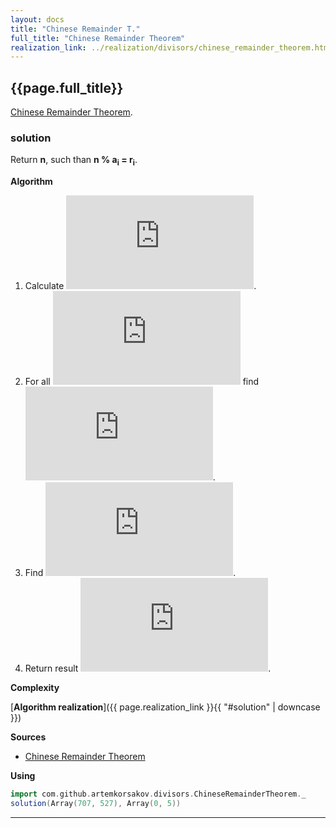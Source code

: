 ```yaml
---
layout: docs
title: "Chinese Remainder T."
full_title: "Chinese Remainder Theorem"
realization_link: ../realization/divisors/chinese_remainder_theorem.html
---
```


## {{page.full_title}}

[Chinese Remainder Theorem](https://en.wikipedia.org/wiki/Chinese_remainder_theorem).

### solution
Return **n**, such than **n % a<sub>i</sub> = r<sub>i</sub>**.

**Algorithm**
1. Calculate ![formula](http://latex.codecogs.com/svg.latex?M=%7B%5Cdisplaystyle%20%5Cprod%20_%7B%7Bi=1%7D%7D%5E%7Bn%7Da_%7Bi%7D%7D).
2. For all ![f](http://latex.codecogs.com/svg.latex?i%5Cin%20%5C%7B1,2,%5Cdots%20,n%5C%7D) 
find ![f](http://latex.codecogs.com/svg.latex?M_%7Bi%7D=%7B%5Cfrac%20%20M%7Ba_%7Bi%7D%7D%7D).
3. Find ![f](http://latex.codecogs.com/svg.latex?M_%7Bi%7D%5E%7B%7B-1%7D%7D=%7B%5Cfrac%20%201%7BM_%7Bi%7D%7D%7D%7B%5Cbmod%20%20%7Ba_%7Bi%7D%7D%7D).
4. Return result ![f](http://latex.codecogs.com/svg.latex?x=%5Csum%20_%7B%7Bi=1%7D%7D%5E%7Bn%7Dr_%7Bi%7DM_%7Bi%7DM_%7Bi%7D%5E%7B%7B-1%7D%7D%5Cmod%20M).
     
**Complexity**
     
[**Algorithm realization**]({{ page.realization_link }}{{ "#solution" | downcase }})

**Sources** 
- [Chinese Remainder Theorem](https://en.wikipedia.org/wiki/Chinese_remainder_theorem)

**Using**
```scala mdoc
import com.github.artemkorsakov.divisors.ChineseRemainderTheorem._
solution(Array(707, 527), Array(0, 5))
```

---
